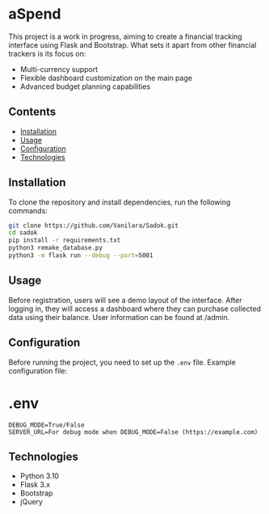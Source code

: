 # aSpend

This project is a work in progress, aiming to create a financial tracking interface using Flask and Bootstrap. What sets it apart from other financial trackers is its focus on:

* Multi-currency support
* Flexible dashboard customization on the main page
* Advanced budget planning capabilities

## Contents

- [Installation](#installation)
- [Usage](#usage)
- [Configuration](#configuration)
- [Technologies](#technologies)

## Installation

To clone the repository and install dependencies, run the following commands:

```bash
git clone https://github.com/Vanilara/Sadok.git
cd sadok
pip install -r requirements.txt
python3 remake_database.py
python3 -m flask run --debug --port=5001
```


## Usage
Before registration, users will see a demo layout of the interface. After logging in, they will access a dashboard where they can purchase collected data using their balance. User information can be found at /admin.

## Configuration

Before running the project, you need to set up the `.env` file. Example configuration file:

# .env
```
DEBUG_MODE=True/False
SERVER_URL=For debug mode when DEBUG_MODE=False (https://example.com)
```

## Technologies
* Python 3.10
* Flask 3.x
* Bootstrap
* jQuery